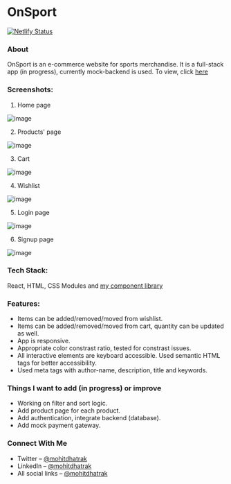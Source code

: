 # OnSport

[![Netlify Status](https://api.netlify.com/api/v1/badges/cfb31bf6-c093-4933-bcff-2afb15e6de12/deploy-status)](https://app.netlify.com/sites/onsport/deploys)

### About
OnSport is an e-commerce website for sports merchandise. It is a full-stack app (in progress), currently mock-backend is used. To view, click [here](https://onsport.netlify.app/)

### Screenshots:

1. Home page

![image](https://user-images.githubusercontent.com/91209576/154887271-1ececdfc-0a4a-4f47-abd1-11c9065ce769.png)

2. Products' page

![image](https://user-images.githubusercontent.com/91209576/154887466-f27d3ece-17f9-4515-aee5-ee0a30bcafff.png)

3. Cart

![image](https://user-images.githubusercontent.com/91209576/154887537-373da0ac-03b3-48ca-97b5-636dfc1f5df0.png)

4. Wishlist

![image](https://user-images.githubusercontent.com/91209576/154887509-7e8d98f2-c261-4032-b928-d60ab8b131b0.png)

5. Login page

![image](https://user-images.githubusercontent.com/91209576/154887570-4ea78616-c075-4c7e-9d77-97246d807cd7.png)

6. Signup page

![image](https://user-images.githubusercontent.com/91209576/154887598-9916469a-202f-4dc6-bee0-372fafe3aa34.png)

### Tech Stack:
React, HTML, CSS Modules and [my component library](https://spark-ui.netlify.app/)

### Features:
  - Items can be added/removed/moved from wishlist.
  - Items can be added/removed/moved from cart, quantity can be updated as well.
  - App is responsive.
  - Appropriate color constrast ratio, tested for constrast issues.
  - All interactive elements are keyboard accessible. Used semantic HTML tags for better accessibility.
  - Used meta tags with author-name, description, title and keywords.

### Things I want to add (in progress) or improve
- Working on filter and sort logic.
- Add product page for each product.
- Add authentication, integrate backend (database).
- Add mock payment gateway.

### Connect With Me
- Twitter – [@mohitdhatrak](https://twitter.com/mohitdhatrak/)
- LinkedIn – [@mohitdhatrak](https://www.linkedin.com/in/mohitdhatrak)
- All social links – [@mohitdhatrak](https://mohitdhatrak.bio.link)
